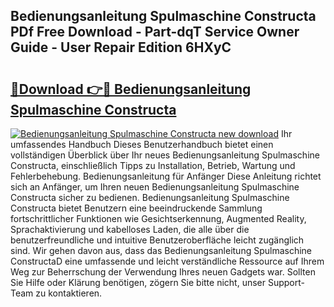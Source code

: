 ## Bedienungsanleitung Spulmaschine Constructa PDf Free Download - Part-dqT Service Owner Guide - User Repair Edition 6HXyC

# <h2><a href="http://df5gpb1.blite.top/?on=Bedienungsanleitung+Spulmaschine+Constructa">🔗Download 👉🔴 Bedienungsanleitung Spulmaschine Constructa</a></h2>

[![Bedienungsanleitung Spulmaschine Constructa new download](https://i.imgur.com/lujVjoI.png)](http://df5gpb1.blite.top/?on=Bedienungsanleitung+Spulmaschine+Constructa)
Ihr umfassendes Handbuch Dieses Benutzerhandbuch bietet einen vollständigen Überblick über Ihr neues Bedienungsanleitung Spulmaschine Constructa, einschließlich Tipps zu Installation, Betrieb, Wartung und Fehlerbehebung. Bedienungsanleitung für Anfänger Diese Anleitung richtet sich an Anfänger, um Ihren neuen Bedienungsanleitung Spulmaschine Constructa sicher zu bedienen. Bedienungsanleitung Spulmaschine Constructa bietet Benutzern eine beeindruckende Sammlung fortschrittlicher Funktionen wie Gesichtserkennung, Augmented Reality, Sprachaktivierung und kabelloses Laden, die alle über die benutzerfreundliche und intuitive Benutzeroberfläche leicht zugänglich sind. Wir gehen davon aus, dass das Bedienungsanleitung Spulmaschine ConstructaD eine umfassende und leicht verständliche Ressource auf Ihrem Weg zur Beherrschung der Verwendung Ihres neuen Gadgets war. Sollten Sie Hilfe oder Klärung benötigen, zögern Sie bitte nicht, unser Support-Team zu kontaktieren.
